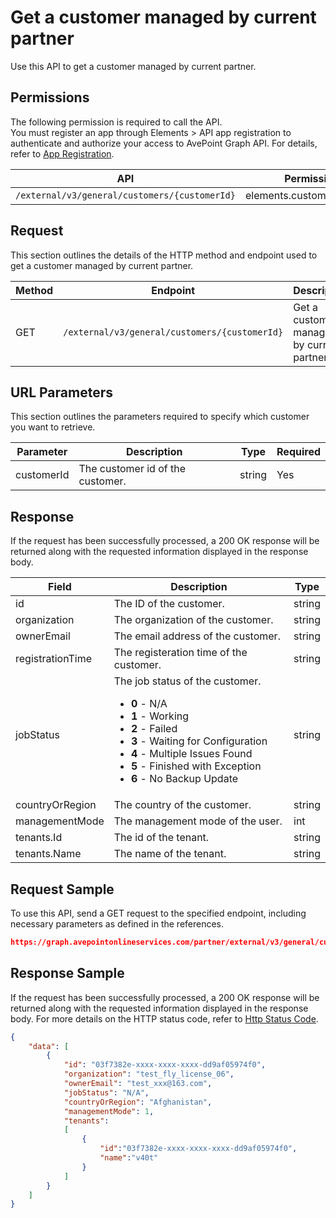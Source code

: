 # Get a customer managed by current partner

Use this API to get a customer managed by current partner. 

 ## Permissions

The following permission is required to call the API.  
You must register an app through Elements > API app registration to authenticate and authorize your access to AvePoint Graph API. For details, refer to [App Registration](https://cdn.avepoint.com/assets/apelements-webhelp/avepoint-elements-for-partners/index.htm#!Documents/appregistration.htm).

| API | Permission  |
|-----------|--------|
| `/external/v3/general/customers/{customerId}`|elements.customers.read.all|  

## Request

This section outlines the details of the HTTP method and endpoint used to get a customer managed by current partner.

| Method | Endpoint | Description |
|-----------|--------|------------|
| GET | `/external/v3/general/customers/{customerId}` | Get a customer managed by current partner.|

## URL Parameters

This section outlines the parameters required to specify which customer you want to retrieve.

| Parameter | Description | Type | Required |
| --- | --- | --- | --- |
| customerId | The customer id of the customer. | string | Yes |
 

## Response

If the request has been successfully processed, a 200 OK response will be returned along with the requested information displayed in the response body.
 
| Field | Description | Type |
| --- | --- | --- |
| id               | The ID of the customer.                 | string |
| organization     | The organization of the customer.       | string |
| ownerEmail       | The email address of the customer.      | string |
| registrationTime | The registeration time of the customer. | string |
| jobStatus        | The job status of the customer.<ul><li>**0** - N/A</li><li>**1** - Working</li><li>**2** - Failed</li><li>**3** - Waiting for Configuration</li><li>**4** - Multiple Issues Found</li><li>**5** - Finished with Exception</li><li>**6** - No Backup Update</li></ul>                                                     | string |
| countryOrRegion  | The country of the customer.            | string |
| managementMode   | The management mode of the user.        | int    |
| tenants.Id       | The id of the tenant.                   | string |
| tenants.Name     | The name of the tenant.                 | string |

## Request Sample
To use this API, send a GET request to the specified endpoint, including necessary parameters as defined in the references.
```json
https://graph.avepointonlineservices.com/partner/external/v3/general/customers/{customerId}
```
 
## Response Sample
If the request has been successfully processed, a 200 OK response will be returned along with the requested information displayed in the response body.
For more details on the HTTP status code, refer to [Http Status Code](https://learn.avepoint.com/docs/Use-AvePoint-Graph-API.html#http-status-code).
```json
{
    "data": [
        {
            "id": "03f7382e-xxxx-xxxx-xxxx-dd9af05974f0",
            "organization": "test_fly_license_06",
            "ownerEmail": "test_xxx@163.com",
            "jobStatus": "N/A",
            "countryOrRegion": "Afghanistan",
            "managementMode": 1,
            "tenants":
            [
                {
                    "id":"03f7382e-xxxx-xxxx-xxxx-dd9af05974f0",
                    "name":"v40t"
                }
            ]
        }
    ]
}

```